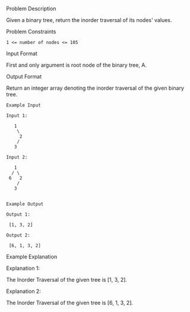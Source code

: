 Problem Description

Given a binary tree, return the inorder traversal of its nodes' values.



Problem Constraints

    1 <= number of nodes <= 105



Input Format

First and only argument is root node of the binary tree, A.



Output Format

Return an integer array denoting the inorder traversal of the given binary tree.


    
    Example Input
    
    Input 1:
    
       1
        \
         2
        /
       3
    
    Input 2:
    
       1
      / \
     6   2
        /
       3
    
    
    Example Output
    
    Output 1:
    
     [1, 3, 2]
    
    Output 2:
    
     [6, 1, 3, 2]
    

Example Explanation

Explanation 1:

 The Inorder Traversal of the given tree is [1, 3, 2].

Explanation 2:

 The Inorder Traversal of the given tree is [6, 1, 3, 2].
